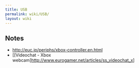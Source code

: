 ```yaml
---
title: USB
permalink: wiki/USB/
layout: wiki
---
```


Notes
-----

-   <http://euc.jp/periphs/xbox-controller.en.html>
-   \[\[Videochat - Xbox
    webcam\]<http://www.eurogamer.net/articles/ss_videochat_x>\]

